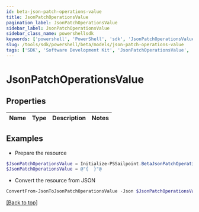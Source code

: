 ```yaml
---
id: beta-json-patch-operations-value
title: JsonPatchOperationsValue
pagination_label: JsonPatchOperationsValue
sidebar_label: JsonPatchOperationsValue
sidebar_class_name: powershellsdk
keywords: ['powershell', 'PowerShell', 'sdk', 'JsonPatchOperationsValue', 'BetaJsonPatchOperationsValue'] 
slug: /tools/sdk/powershell/beta/models/json-patch-operations-value
tags: ['SDK', 'Software Development Kit', 'JsonPatchOperationsValue', 'BetaJsonPatchOperationsValue']
---
```



# JsonPatchOperationsValue

## Properties

Name | Type | Description | Notes
------------ | ------------- | ------------- | -------------

## Examples

- Prepare the resource
```powershell
$JsonPatchOperationsValue = Initialize-PSSailpoint.BetaJsonPatchOperationsValue 
$JsonPatchOperationsValue = @"{  }"@
```

- Convert the resource from JSON
```powershell
ConvertFrom-JsonToJsonPatchOperationsValue -Json $JsonPatchOperationsValue
```


[[Back to top]](#) 

